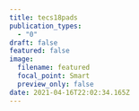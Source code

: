 ```yaml
---
title: tecs18pads
publication_types:
  - "0"
draft: false
featured: false
image:
  filename: featured
  focal_point: Smart
  preview_only: false
date: 2021-04-16T22:02:34.165Z
---
```

